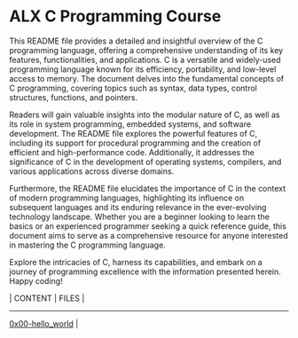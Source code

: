 # **ALX C Programming Course** #

This README file provides a detailed and insightful overview of the C programming language, offering a comprehensive understanding of its key features, functionalities, and applications. C is a versatile and widely-used programming language known for its efficiency, portability, and low-level access to memory. The document delves into the fundamental concepts of C programming, covering topics such as syntax, data types, control structures, functions, and pointers.

Readers will gain valuable insights into the modular nature of C, as well as its role in system programming, embedded systems, and software development. The README file explores the powerful features of C, including its support for procedural programming and the creation of efficient and high-performance code. Additionally, it addresses the significance of C in the development of operating systems, compilers, and various applications across diverse domains.

Furthermore, the README file elucidates the importance of C in the context of modern programming languages, highlighting its influence on subsequent languages and its enduring relevance in the ever-evolving technology landscape. Whether you are a beginner looking to learn the basics or an experienced programmer seeking a quick reference guide, this document aims to serve as a comprehensive resource for anyone interested in mastering the C programming language.

Explore the intricacies of C, harness its capabilities, and embark on a journey of programming excellence with the information presented herein. Happy coding!

|		CONTENT			|	FILES					|
_________________________________________________________________________________
[0x00-hello_world](https://github.com/Lex9jar/alx-low_level_programming/tree/main/0x00-hello_world "Title") |

